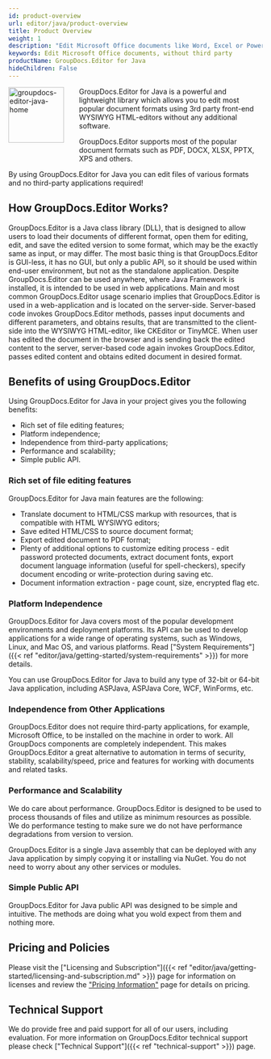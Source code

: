 ```yaml
---
id: product-overview
url: editor/java/product-overview
title: Product Overview
weight: 1
description: "Edit Microsoft Office documents like Word, Excel or PowerPoint or PDF with help of GroupDocs.Editor for Java without third party software installed."
keywords: Edit Microsoft Office documents, without third party
productName: GroupDocs.Editor for Java
hideChildren: False
---
```

<img src="/editor/java/images/home.png" width="110" height="110" alt="groupdocs-editor-java-home" align="left" style="margin: 0 30px 30px 0"/>

GroupDocs.Editor for Java is a powerful and lightweight library which allows you to edit most popular document formats using 3rd party front-end WYSIWYG HTML-editors without any additional software.

GroupDocs.Editor supports most of the popular document formats such as PDF, DOCX, XLSX, PPTX, XPS and others.

By using GroupDocs.Editor for Java you can edit files of various formats and no third-party applications required!

## How GroupDocs.Editor Works?

GroupDocs.Editor is a Java class library (DLL), that is designed to allow users to load their documents of different format, open them for editing, edit, and save the edited version to some format, which may be the exactly same as input, or may differ. The most basic thing is that GroupDocs.Editor is GUI-less, it has no GUI, but only a public API, so it should be used within end-user environment, but not as the standalone application. Despite GroupDocs.Editor can be used anywhere, where Java Framework is installed, it is intended to be used in web applications. Main and most common GroupDocs.Editor usage scenario implies that GroupDocs.Editor is used in a web-application and is located on the server-side. Server-based code invokes GroupDocs.Editor methods, passes input documents and different parameters, and obtains results, that are transmitted to the client-side into the WYSIWYG HTML-editor, like CKEditor or TinyMCE. When user has edited the document in the browser and is sending back the edited content to the server, server-based code again invokes GroupDocs.Editor, passes edited content and obtains edited document in desired format.
  
## Benefits of using GroupDocs.Editor

Using GroupDocs.Editor for Java in your project gives you the following benefits:

- Rich set of file editing features;
- Platform independence;
- Independence from third-party applications;
- Performance and scalability;
- Simple public API.

### Rich set of file editing features

GroupDocs.Editor for Java main features are the following:

- Translate document to HTML/CSS markup with resources, that is compatible with HTML WYSIWYG editors;
- Save edited HTML/CSS to source document format;
- Export edited document to PDF format;
- Plenty of additional options to customize editing process - edit password protected documents, extract document fonts, export document language information (useful for spell-checkers), specify document encoding or write-protection during saving etc.
- Document information extraction - page count, size, encrypted flag etc.

### Platform Independence

GroupDocs.Editor for Java covers most of the popular development environments and deployment platforms. Its API can be used to develop applications for a wide range of operating systems, such as Windows, Linux, and Mac OS, and various platforms. Read ["System Requirements"]({{< ref "editor/java/getting-started/system-requirements" >}}) for more details.

You can use GroupDocs.Editor for Java to build any type of 32-bit or 64-bit Java application, including ASPJava, ASPJava Core, WCF, WinForms, etc.

### Independence from Other Applications

GroupDocs.Editor does not require third-party applications, for example, Microsoft Office, to be installed on the machine in order to work. All GroupDocs components are completely independent. This makes GroupDocs.Editor a great alternative to automation in terms of security, stability, scalability/speed, price and features for working with documents and related tasks.

### Performance and Scalability

We do care about performance. GroupDocs.Editor is designed to be used to process thousands of files and utilize as minimum resources as possible. We do performance testing to make sure we do not have performance degradations from version to version.

GroupDocs.Editor is a single Java assembly that can be deployed with any Java application by simply copying it or installing via NuGet. You do not need to worry about any other services or modules.

### Simple Public API

GroupDocs.Editor for Java public API was designed to be simple and intuitive. The methods are doing what you wold expect from them and nothing more.

## Pricing and Policies

Please visit the ["Licensing and Subscription"]({{< ref "editor/java/getting-started/licensing-and-subscription.md" >}}) page for information on licenses and review the ["Pricing Information"](https://purchase.groupdocs.com/pricing/editor/java) page for details on pricing.

## Technical Support

We do provide free and paid support for all of our users, including evaluation. For more information on GroupDocs.Editor technical support please check ["Technical Support"]({{< ref "technical-support" >}}) page.

